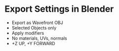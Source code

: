 Export Settings in Blender
==========================

* Export as Wavefront OBJ
* Selected Objects only
* Apply modifiers
* No materials, UVs, normals
* +Z UP, +Y FORWARD
